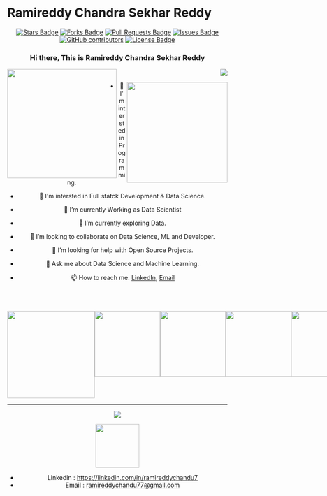 # Ramireddy Chandra Sekhar Reddy
<div align="center">
<a href="https://github.com/ramireddychandra/ramireddychandra/stargazers"><img src="https://img.shields.io/github/stars/ramireddychandra/ramireddychandra" alt="Stars Badge"/></a>
<a href="https://github.com/ramireddychandra/ramireddychandra/network/members"><img src="https://img.shields.io/github/forks/ramireddychandra/ramireddychandra" alt="Forks Badge"/></a>
<a href="https://github.com/ramireddychandra/chandusekha/pulls"><img src="https://img.shields.io/github/issues-pr/ramireddychandra/ramireddychandra" alt="Pull Requests Badge"/></a>
<a href="https://github.com/ramireddychandra/chandusekha/issues"><img src="https://img.shields.io/github/issues/ramireddychandra/ramireddychandra" alt="Issues Badge"/></a>
<a href="https://github.com/ramireddychandra/ramireddychandra/graphs/contributors"><img alt="GitHub contributors" src="https://img.shields.io/github/contributors/ramireddychandra/ramireddychandra?color=2b9348"></a>
<a href="https://github.com/ramireddychandra/ramireddychandra/blob/master/LICENSE"><img src="https://img.shields.io/github/license/ramireddychandra/ramireddychandra?color=2b9348" alt="License Badge"/></a>

### Hi there, This is Ramireddy Chandra Sekhar Reddy 
<img align='left' src="https://media.giphy.com/media/pmqaQproKGQ6v02O1n/giphy.gif" width="250"> <div align = 'right'>![](https://komarev.com/ghpvc/?username=ramireddychandra&color=yellow) <p><em> 


</em></p> </div>

<img align='right' src="https://media.giphy.com/media/QTfX9Ejfra3ZmNxh6B/giphy.gif" width="230">

- 💖 I'm intersted in Programming.<br>
- 💖 I'm intersted in Full statck Development & Data Science.<br>
- 🔭 I’m currently Working as Data Scientist
- 🌱 I’m currently exploring Data.
- 👯 I’m looking to collaborate on Data Science, ML and Developer.
- 🤔 I’m looking for help with Open Source Projects.
- 💬 Ask me about Data Science and Machine Learning.
- 📫 How to reach me: <a href= "https://linkedin.com/in/ramireddychandu7">LinkedIn</a>, <a href="ramireddychandu77@gmail.com">Email</a>


  <br><br>
<div style="display:flex;" align="center">

<img src="https://media.giphy.com/media/UtEd87cLAH789bR5sk/giphy.gif" width="200">
<img src="https://media.giphy.com/media/XAxylRMCdpbEWUAvr8/giphy.gif" width="150">
<img src="https://media.giphy.com/media/fsEaZldNC8A1PJ3mwp/giphy.gif" width="150">
<img src="https://media.giphy.com/media/ln7z2eWriiQAllfVcn/giphy.gif" width="150">
<img src="https://media.giphy.com/media/hO8uTzEOefFh3Yv5gm/giphy.gif" width="150">
</div>
<hr>
<p align= "center"><img src="https://github-readme-stats.vercel.app/api?username=ramireddychandra&show_icons=true"></p>
<img src="https://media.giphy.com/media/jfI82bipeyWON5PKwZ/giphy.gif" width="100"/>

- Linkedin : https://linkedin.com/in/ramireddychandu7
- Email : ramireddychandu77@gmail.com

<!---
